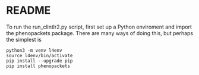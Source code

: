 # README

To run the run_clintlr2.py script, first set up a Python enviroment and import the phenopackets package. There are many ways of doing this, but perhaps the simplest is

```
python3 -m venv l4env
source l4env/bin/activate
pip install --upgrade pip
pip install phenopackets
```

